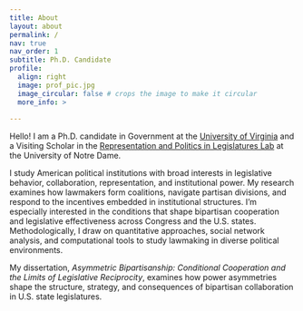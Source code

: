 ```yaml
---
title: About
layout: about
permalink: /
nav: true
nav_order: 1
subtitle: Ph.D. Candidate
profile:
  align: right
  image: prof_pic.jpg
  image_circular: false # crops the image to make it circular
  more_info: >
  
---
```


Hello! I am a Ph.D. candidate in Government at the <a href="https://politics.virginia.edu" class="theme-link" target="_blank">University of Virginia</a> and a Visiting Scholar in the <a href="https://rooneycenter.nd.edu/research/representation-and-politics-in-legislatures-lab/" class="theme-link" target="_blank">Representation and Politics in Legislatures Lab</a> at the University of Notre Dame.


I study American political institutions with broad interests in legislative behavior, collaboration, representation, and institutional power. My research examines how lawmakers form coalitions, navigate partisan divisions, and respond to the incentives embedded in institutional structures. I’m especially interested in the conditions that shape bipartisan cooperation and legislative effectiveness across Congress and the U.S. states. Methodologically, I draw on quantitative approaches, social network analysis, and computational tools to study lawmaking in diverse political environments.

My dissertation, <em>Asymmetric Bipartisanship: Conditional Cooperation and the Limits of Legislative Reciprocity</em>, examines how power asymmetries shape the structure, strategy, and consequences of bipartisan collaboration in U.S. state legislatures.
